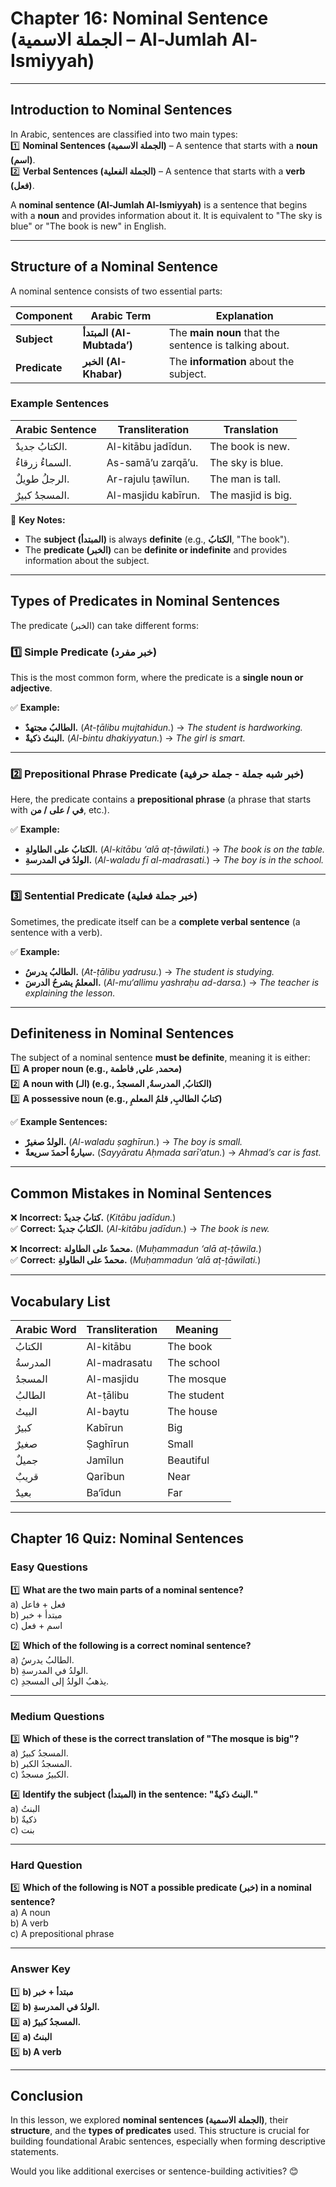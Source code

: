 # **Chapter 16: Nominal Sentence (الجملة الاسمية – Al-Jumlah Al-Ismiyyah)**

---

## **Introduction to Nominal Sentences**

In Arabic, sentences are classified into two main types:  
 1️⃣ **Nominal Sentences (الجملة الاسمية)** – A sentence that starts with a **noun (اسم)**.  
 2️⃣ **Verbal Sentences (الجملة الفعلية)** – A sentence that starts with a **verb (فعل)**.

A **nominal sentence (Al-Jumlah Al-Ismiyyah)** is a sentence that begins with a **noun** and provides information about it. It is equivalent to "The sky is blue" or "The book is new" in English.

---

## **Structure of a Nominal Sentence**

A nominal sentence consists of two essential parts:

| Component | Arabic Term | Explanation |
| ----- | ----- | ----- |
| **Subject** | **المبتدأ (Al-Mubtada’)** | The **main noun** that the sentence is talking about. |
| **Predicate** | **الخبر (Al-Khabar)** | The **information** about the subject. |

### **Example Sentences**

| Arabic Sentence | Transliteration | Translation |
| ----- | ----- | ----- |
| الكتابُ جديدٌ. | Al-kitābu jadīdun. | The book is new. |
| السماءُ زرقاءُ. | As-samā’u zarqā’u. | The sky is blue. |
| الرجلُ طويلٌ. | Ar-rajulu ṭawīlun. | The man is tall. |
| المسجدُ كبيرٌ. | Al-masjidu kabīrun. | The masjid is big. |

📝 **Key Notes:**

* The **subject (المبتدأ)** is always **definite** (e.g., **الكتابُ**, "The book").  
* The **predicate (الخبر)** can be **definite or indefinite** and provides information about the subject.

---

## **Types of Predicates in Nominal Sentences**

The predicate (الخبر) can take different forms:

### **1️⃣ Simple Predicate (خبر مفرد)**

This is the most common form, where the predicate is a **single noun or adjective**.

✅ **Example:**

* **الطالبُ مجتهدٌ.** (*At-ṭālibu mujtahidun.*) → *The student is hardworking.*  
* **البنتُ ذكيةٌ.** (*Al-bintu dhakiyyatun.*) → *The girl is smart.*

---

### **2️⃣ Prepositional Phrase Predicate (خبر شبه جملة \- جملة حرفية)**

Here, the predicate contains a **prepositional phrase** (a phrase that starts with **في / على / من**, etc.).

✅ **Example:**

* **الكتابُ على الطاولةِ.** (*Al-kitābu ‘alā aṭ-ṭāwilati.*) → *The book is on the table.*  
* **الولدُ في المدرسةِ.** (*Al-waladu fī al-madrasati.*) → *The boy is in the school.*

---

### **3️⃣ Sentential Predicate (خبر جملة فعلية)**

Sometimes, the predicate itself can be a **complete verbal sentence** (a sentence with a verb).

✅ **Example:**

* **الطالبُ يدرسُ.** (*At-ṭālibu yadrusu.*) → *The student is studying.*  
* **المعلمُ يشرحُ الدرسَ.** (*Al-mu‘allimu yashraḥu ad-darsa.*) → *The teacher is explaining the lesson.*

---

## **Definiteness in Nominal Sentences**

The subject of a nominal sentence **must be definite**, meaning it is either:  
 1️⃣ **A proper noun (e.g., محمد, علي, فاطمة)**  
 2️⃣ **A noun with (الـ) (e.g., الكتابُ, المدرسةُ, المسجدُ)**  
 3️⃣ **A possessive noun (e.g., كتابُ الطالبِ, قلمُ المعلمِ)**

✅ **Example Sentences:**

* **الولدُ صغيرٌ.** (*Al-waladu ṣaghīrun.*) → *The boy is small.*  
* **سيارةُ أحمدَ سريعةٌ.** (*Sayyāratu Aḥmada sarī‘atun.*) → *Ahmad’s car is fast.*

---

## **Common Mistakes in Nominal Sentences**

❌ **Incorrect:** **كتابُ جديدٌ.** (*Kitābu jadīdun.*)  
 ✅ **Correct:** **الكتابُ جديدٌ.** (*Al-kitābu jadīdun.*) → *The book is new.*

❌ **Incorrect:** **محمدٌ على الطاولة.** (*Muḥammadun ‘alā aṭ-ṭāwila.*)  
 ✅ **Correct:** **محمدٌ على الطاولةِ.** (*Muḥammadun ‘alā aṭ-ṭāwilati.*)

---

## **Vocabulary List**

| Arabic Word | Transliteration | Meaning |
| ----- | ----- | ----- |
| الكتابُ | Al-kitābu | The book |
| المدرسةُ | Al-madrasatu | The school |
| المسجدُ | Al-masjidu | The mosque |
| الطالبُ | At-ṭālibu | The student |
| البيتُ | Al-baytu | The house |
| كبيرٌ | Kabīrun | Big |
| صغيرٌ | Ṣaghīrun | Small |
| جميلٌ | Jamīlun | Beautiful |
| قريبٌ | Qarībun | Near |
| بعيدٌ | Ba‘īdun | Far |

---

## **Chapter 16 Quiz: Nominal Sentences**

### **Easy Questions**

1️⃣ **What are the two main parts of a nominal sentence?**  
 a) فعل \+ فاعل  
 b) مبتدأ \+ خبر  
 c) اسم \+ فعل

2️⃣ **Which of the following is a correct nominal sentence?**  
 a) الطالبُ يدرسُ.  
 b) الولدُ في المدرسةِ.  
 c) يذهبُ الولدُ إلى المسجدِ.

---

### **Medium Questions**

3️⃣ **Which of these is the correct translation of "The mosque is big"?**  
 a) المسجدُ كبيرٌ.  
 b) المسجدُ الكبر.  
 c) الكبيرُ مسجدٌ.

4️⃣ **Identify the subject (المبتدأ) in the sentence: "البنتُ ذكيةٌ."**  
 a) البنتُ  
 b) ذكيةٌ  
 c) بنت

---

### **Hard Question**

5️⃣ **Which of the following is NOT a possible predicate (خبر) in a nominal sentence?**  
 a) A noun  
 b) A verb  
 c) A prepositional phrase

---

### **Answer Key**

1️⃣ **b) مبتدأ \+ خبر**  
 2️⃣ **b) الولدُ في المدرسةِ.**  
 3️⃣ **a) المسجدُ كبيرٌ.**  
 4️⃣ **a) البنتُ**  
 5️⃣ **b) A verb**

---

## **Conclusion**

In this lesson, we explored **nominal sentences (الجملة الاسمية)**, their **structure**, and the **types of predicates** used. This structure is crucial for building foundational Arabic sentences, especially when forming descriptive statements.

Would you like additional exercises or sentence-building activities? 😊

